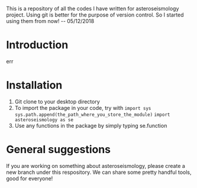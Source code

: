 This is a repository of all the codes I have written for asteroseismology project. Using git is better for the purpose of version control. So I started using them from now! -- 05/12/2018

# Introduction
err

# Installation
1. Git clone to your desktop directory
2. To import the package in your code, try with
`import sys`
`sys.path.append(the_path_where_you_store_the_module)`
`import asteroseismology as se`
3. Use any functions in the package by simply typing se.function

# General suggestions
If you are working on something about asteroseismology, please create a new branch under this respository. We can share some pretty handful tools, good for everyone!


